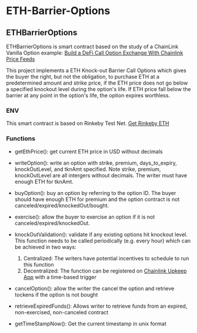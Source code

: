 # ETH-Barrier-Options
## ETHBarrierOptions
ETHBarrierOptions is smart contract based on the study of a ChainLink Vanilla Option example: [Build a DeFi Call Option Exchange With Chainlink Price Feeds](https://blog.chain.link/defi-call-option-exchange-in-solidity/)

This project implements a ETH Knock-out Barrier Call Options which gives the buyer the right, but not the obligation, to purchase ETH at a predetermined amount and strike price, if the ETH price does not go below a specified knockout level during the option's life. If ETH price fall below the barrier at any point in the option's life, the option expires worthless.

### ENV
This smart contract is based on Rinkeby Test Net.  [Get Rinkeby ETH](https://rinkebyfaucet.com/)

### Functions
* getEthPrice():  get current ETH price in USD without decimals

* writeOption(): write an option with strike, premium, days_to_expiry, knockOutLevel, and tknAmt specified.   Note strike, premium, knockOutLevel are all intergers without decimals.  The writer must have enough ETH for tknAmt.

* buyOption(): buy an option by referring to the option ID.   The buyer should have enough ETH for premium and the option contract is not canceled/expired/knockedOut/bought.

* exercise(): allow the buyer to exercise an option if it is not canceled/expired/knockedOut.

* knockOutValidation(): validate if any existing options hit knockout level.  This function needs to be called periodically (e.g. every hour) which can be achieved in two ways:
  1. Centralized: The writers have potential incentives to schedule to run this function
  2. Decentralized: The function can be registered on [Chainlink Upkeep App](https://keepers.chain.link/new-time-based) with a time-based trigger

* cancelOption():  allow the writer the cancel the option and retrieve tockens if the option is not bought

* retrieveExpiredFunds(): Allows writer to retrieve funds from an expired, non-exercised, non-canceled contract

* getTimeStampNow():  Get the current timestamp in unix format
